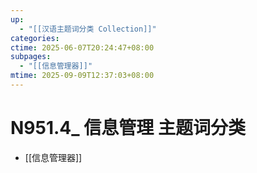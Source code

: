 ```yaml
---
up:
  - "[[汉语主题词分类 Collection]]"
categories:
ctime: 2025-06-07T20:24:47+08:00
subpages:
  - "[[信息管理器]]"
mtime: 2025-09-09T12:37:03+08:00
---
```


# N951.4_ 信息管理 主题词分类

- [[信息管理器]]
